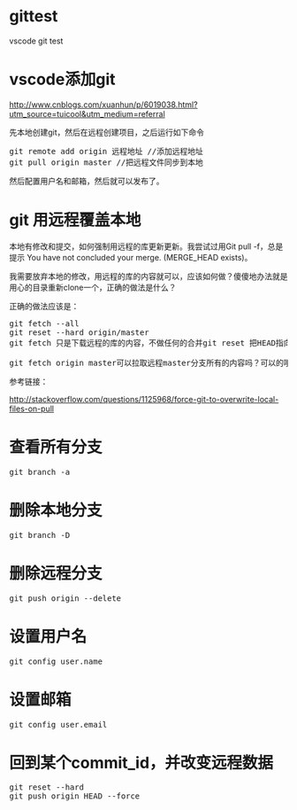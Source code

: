 # gittest
vscode git test

# vscode添加git
<a href="http://www.cnblogs.com/xuanhun/p/6019038.html?utm_source=tuicool&utm_medium=referral">http://www.cnblogs.com/xuanhun/p/6019038.html?utm_source=tuicool&utm_medium=referral</a>

<p>先本地创建git，然后在远程创建项目，之后运行如下命令</p>
<pre>
git remote add origin 远程地址 //添加远程地址
git pull origin master //把远程文件同步到本地
</pre>
<p>然后配置用户名和邮箱，然后就可以发布了。</p>

# git 用远程覆盖本地
<p>本地有修改和提交，如何强制用远程的库更新更新。我尝试过用Git pull -f，总是提示 You have not concluded your merge. (MERGE_HEAD exists)。</p>

<p>我需要放弃本地的修改，用远程的库的内容就可以，应该如何做？傻傻地办法就是用心的目录重新clone一个，正确的做法是什么？</p>

<p>正确的做法应该是：</p>

<pre>
git fetch --all
git reset --hard origin/master
git fetch 只是下载远程的库的内容，不做任何的合并git reset 把HEAD指向刚刚下载的最新的版本

git fetch origin master可以拉取远程master分支所有的内容吗？可以的哦~
</pre>

<p>参考链接：</p>

<a href="http://stackoverflow.com/questions/1125968/force-git-to-overwrite-local-files-on-pull">http://stackoverflow.com/questions/1125968/force-git-to-overwrite-local-files-on-pull</a>

# 查看所有分支
<pre>git branch -a</pre>

# 删除本地分支
<pre>git branch -D <branchName></pre>

# 删除远程分支
<pre>git push origin --delete <branchName></pre>

# 设置用户名
<pre>git config user.name <userName></pre>

# 设置邮箱
<pre>git config user.email <email></pre>

# 回到某个commit_id，并改变远程数据
<pre>
git reset --hard <commit_id>
git push origin HEAD --force
</pre>